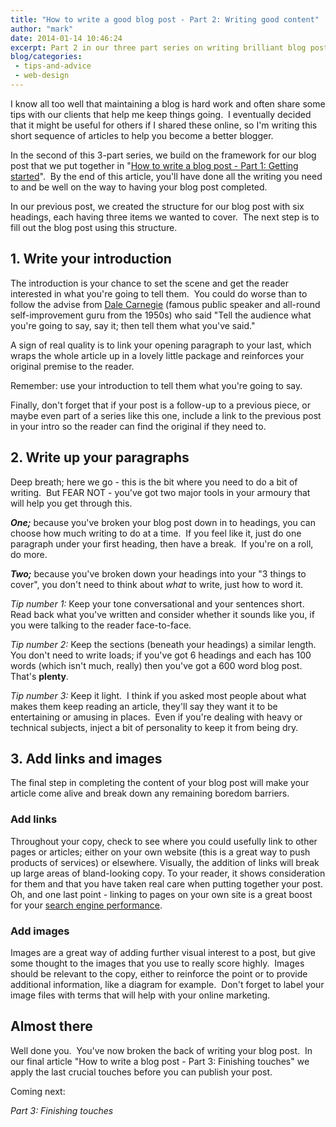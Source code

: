 ```yaml
---
title: "How to write a good blog post - Part 2: Writing good content"
author: "mark"
date: 2014-01-14 10:46:24
excerpt: Part 2 in our three part series on writing brilliant blog posts
blog/categories: 
 - tips-and-advice
 - web-design
---
```


I know all too well that maintaining a blog is hard work and often share some tips with our clients that help me keep things going.  I eventually decided that it might be useful for others if I shared these online, so I'm writing this short sequence of articles to help you become a better blogger.

In the second of this 3-part series, we build on the framework for our blog post that we put together in "[How to write a blog post - Part 1: Getting started](/blog/write-good-blog-post-part-1-getting-started/)".  By the end of this article, you'll have done all the writing you need to and be well on the way to having your blog post completed.

In our previous post, we created the structure for our blog post with six headings, each having three items we wanted to cover.  The next step is to fill out the blog post using this structure.

## 1. Write your introduction

The introduction is your chance to set the scene and get the reader interested in what you're going to tell them.  You could do worse than to follow the advise from [Dale Carnegie](http://en.wikipedia.org/wiki/Dale_Carnegie) (famous public speaker and all-round self-improvement guru from the 1950s) who said "Tell the audience what you're going to say, say it; then tell them what you've said."

A sign of real quality is to link your opening paragraph to your last, which wraps the whole article up in a lovely little package and reinforces your original premise to the reader.

Remember: use your introduction to tell them what you're going to say.

Finally, don't forget that if your post is a follow-up to a previous piece, or maybe even part of a series like this one, include a link to the previous post in your intro so the reader can find the original if they need to.

## 2. Write up your paragraphs

Deep breath; here we go - this is the bit where you need to do a bit of writing.  But FEAR NOT - you've got two major tools in your armoury that will help you get through this.

*__One;__* because you've broken your blog post down in to headings, you can choose how much writing to do at a time.  If you feel like it, just do one paragraph under your first heading, then have a break.  If you're on a roll, do more.

*__Two;__* because you've broken down your headings into your "3 things to cover", you don't need to think about *what* to write, just how to word it.

*Tip number 1:*
Keep your tone conversational and your sentences short.  Read back what you've written and consider whether it sounds like you, if you were talking to the reader face-to-face.

*Tip number 2:*
Keep the sections (beneath your headings) a similar length.  You don't need to write loads; if you've got 6 headings and each has 100 words (which isn't much, really) then you've got a 600 word blog post.  That's __plenty__.

*Tip number 3:*
Keep it light.  I think if you asked most people about what makes them keep reading an article, they'll say they want it to be entertaining or amusing in places.  Even if you're dealing with heavy or technical subjects, inject a bit of personality to keep it from being dry.

## 3. Add links and images

The final step in completing the content of your blog post will make your article come alive and break down any remaining boredom barriers.

### Add links

Throughout your copy, check to see where you could usefully link to other pages or articles; either on your own website (this is a great way to push products of services) or elsewhere. Visually, the addition of links will break up large areas of bland-looking copy. To your reader, it shows consideration for them and that you have taken real care when putting together your post. Oh, and one last point - linking to pages on your own site is a great boost for your [search engine performance](http://www.tomango.co.uk/creates/online-marketing/search-engine-optimisation/).

### Add images

Images are a great way of adding further visual interest to a post, but give some thought to the images that you use to really score highly.  Images should be relevant to the copy, either to reinforce the point or to provide additional information, like a diagram for example.  Don't forget to label your image files with terms that will help with your online marketing.

## Almost there

Well done you.  You've now broken the back of writing your blog post.  In our final article "How to write a blog post - Part 3: Finishing touches" we apply the last crucial touches before you can publish your post.

Coming next:

*Part 3: Finishing touches*


